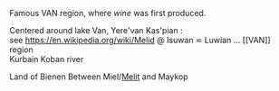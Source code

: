 Famous VAN region, where *wine* was first produced.  

Centered around lake Van, Yere'van Kas'pian :  
see https://en.wikipedia.org/wiki/Melid @ Isuwan ⋍ Luwian … [[VAN]] region  
Kurbain Koban river  

Land of Bienen Between Miel/[Melit](https://github.com/pannous/hieros/wiki/Arslantepe) and Maykop  